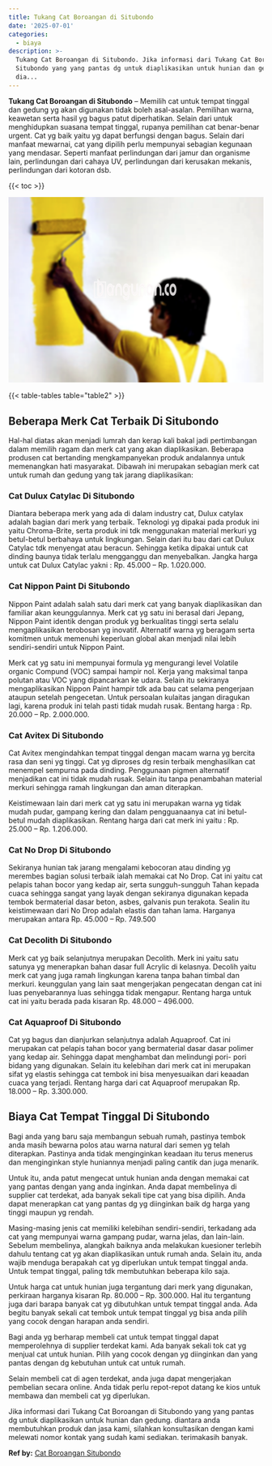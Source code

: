 ```yaml
---
title: Tukang Cat Boroangan di Situbondo
date: '2025-07-01'
categories:
  - biaya
description: >-
  Tukang Cat Boroangan di Situbondo. Jika informasi dari Tukang Cat Boroangan di
  Situbondo yang yang pantas dg untuk diaplikasikan untuk hunian dan gedung.
  dia...
---
```


**Tukang Cat Boroangan di Situbondo** – Memilih cat untuk tempat tinggal dan gedung yg akan digunakan tidak boleh asal-asalan. Pemilihan warna, keawetan serta hasil yg bagus patut diperhatikan. Selain dari untuk menghidupkan suasana tempat tinggal, rupanya pemilihan cat benar-benar urgent. Cat yg baik yaitu yg dapat berfungsi dengan bagus. Selain dari manfaat mewarnai, cat yang dipilih perlu mempunyai sebagian kegunaan yang mendasar. Seperti manfaat perlindungan dari jamur dan organisme lain, perlindungan dari cahaya UV, perlindungan dari kerusakan mekanis, perlindungan dari kotoran dsb.

{{< toc >}}

![Tukang Cat Boroangan di Situbondo](/images/jasa-cat-murah20.png)

{{< table-tables table="table2" >}}

## Beberapa Merk Cat Terbaik Di Situbondo

Hal-hal diatas akan menjadi lumrah dan kerap kali bakal jadi pertimbangan dalam memilih ragam dan merk cat yang akan diaplikasikan. Beberapa produsen cat bertanding mengkampanyekan produk andalannya untuk memenangkan hati masyarakat. Dibawah ini merupakan sebagian merk cat untuk rumah dan gedung yang tak jarang diaplikasikan:

### Cat Dulux Catylac Di Situbondo

Diantara beberapa merk yang ada di dalam industry cat, Dulux catylax adalah bagian dari merk yang terbaik. Teknologi yg dipakai pada produk ini yaitu Chroma-Brite, serta produk ini tdk menggunakan material merkuri yg betul-betul berbahaya untuk lingkungan. Selain dari itu bau dari cat Dulux Catylac tdk menyengat atau beracun. Sehingga ketika dipakai untuk cat dinding baunya tidak terlalu mengganggu dan menyebalkan. Jangka harga untuk cat Dulux Catylac yakni : Rp. 45.000 – Rp. 1.020.000.

### Cat Nippon Paint Di Situbondo

Nippon Paint adalah salah satu dari merk cat yang banyak diaplikasikan dan familiar akan keunggulannya. Merk cat yg satu ini berasal dari Jepang, Nippon Paint identik dengan produk yg berkualitas tinggi serta selalu mengaplikasikan terobosan yg inovatif. Alternatif warna yg beragam serta komitmen untuk memenuhi keperluan global akan menjadi nilai lebih sendiri-sendiri untuk Nippon Paint.

Merk cat yg satu ini mempunyai formula yg mengurangi level Volatile organic Compund (VOC) sampai hampir nol. Kerja yang maksimal tanpa polutan atau VOC yang dipancarkan ke udara. Selain itu sekiranya mengaplikasikan Nippon Paint hampir tdk ada bau cat selama pengerjaan ataupun setelah pengecetan. Untuk persoalan kulaitas jangan diragukan lagi, karena produk ini telah pasti tidak mudah rusak. Bentang harga : Rp. 20.000 – Rp. 2.000.000.

### Cat Avitex Di Situbondo

Cat Avitex mengindahkan tempat tinggal dengan macam warna yg bercita rasa dan seni yg tinggi. Cat yg diproses dg resin terbaik menghasilkan cat menempel sempurna pada dinding. Penggunaan pigmen alternatif menjadikan cat ini tidak mudah rusak. Selain itu tanpa penambahan material merkuri sehingga ramah lingkungan dan aman diterapkan.

Keistimewaan lain dari merk cat yg satu ini merupakan warna yg tidak mudah pudar, gampang kering dan dalam pengguanaanya cat ini betul-betul mudah diaplikasikan. Rentang harga dari cat merk ini yaitu : Rp. 25.000 – Rp. 1.206.000.

### Cat No Drop Di Situbondo

Sekiranya hunian tak jarang mengalami kebocoran atau dinding yg merembes bagian solusi terbaik ialah memakai cat No Drop. Cat ini yaitu cat pelapis tahan bocor yang kedap air, serta sungguh-sungguh Tahan kepada cuaca sehingga sangat yang layak dengan sekiranya digunakan kepada tembok bermaterial dasar beton, asbes, galvanis pun terakota. Sealin itu keistimewaan dari No Drop adalah elastis dan tahan lama. Harganya merupakan antara Rp. 45.000 – Rp. 749.500

### Cat Decolith Di Situbondo

Merk cat yg baik selanjutnya merupakan Decolith. Merk ini yaitu satu satunya yg menerapkan bahan dasar full Acrylic di kelasnya. Decolih yaitu merk cat yang juga ramah lingkungan karena tanpa bahan timbal dan merkuri. keunggulan yang lain saat mengerjakan pengecatan dengan cat ini luas penyebarannya luas sehingga tidak mengapur. Rentang harga untuk cat ini yaitu berada pada kisaran Rp. 48.000 – 496.000.

### Cat Aquaproof Di Situbondo

Cat yg bagus dan dianjurkan selanjutnya adalah Aquaproof. Cat ini merupakan cat pelapis tahan bocor yang bermaterial dasar dasar polimer yang kedap air. Sehingga dapat menghambat dan melindungi pori- pori bidang yang digunakan. Selain itu kelebihan dari merk cat ini merupakan sifat yg elastis sehingga cat tembok ini bisa menyesuaikan dari keaadan cuaca yang terjadi. Rentang harga dari cat Aquaproof merupakan Rp. 18.000 – Rp. 3.300.000.

## Biaya Cat Tempat Tinggal Di Situbondo

Bagi anda yang baru saja membangun sebuah rumah, pastinya tembok anda masih bewarna polos atau warna natural dari semen yg telah diterapkan. Pastinya anda tidak menginginkan keadaan itu terus menerus dan menginginkan style huniannya menjadi paling cantik dan juga menarik.

Untuk itu, anda patut mengecat untuk hunian anda dengan memakai cat yang pantas dengan yang anda inginkan. Anda dapat membelinya di supplier cat terdekat, ada banyak sekali tipe cat yang bisa dipilih. Anda dapat menerapkan cat yang pantas dg yg diinginkan baik dg harga yang tinggi maupun yg rendah.

Masing-masing jenis cat memiliki kelebihan sendiri-sendiri, terkadang ada cat yang mempunyai warna gampang pudar, warna jelas, dan lain-lain. Sebelum membelinya, alangkah baiknya anda melakukan kuesioner terlebih dahulu tentang cat yg akan diaplikasikan untuk rumah anda. Selain itu, anda wajib menduga berapakah cat yg diperlukan untuk tempat tinggal anda. Untuk tempat tinggal, paling tdk membutuhkan beberapa kilo saja.

Untuk harga cat untuk hunian juga tergantung dari merk yang digunakan, perkiraan harganya kisaran Rp. 80.000 – Rp. 300.000. Hal itu tergantung juga dari barapa banyak cat yg dibutuhkan untuk tempat tinggal anda. Ada begitu banyak sekali cat tembok untuk tempat tinggal yg bisa anda pilih yang cocok dengan harapan anda sendiri.

Bagi anda yg berharap membeli cat untuk tempat tinggal dapat memperolehnya di supplier terdekat kami. Ada banyak sekali tok cat yg menjual cat untuk hunian. Pilih yang cocok dengan yg diinginkan dan yang pantas dengan dg kebutuhan untuk cat untuk rumah.

Selain membeli cat di agen terdekat, anda juga dapat mengerjakan pembelian secara online. Anda tidak perlu repot-repot datang ke kios untuk membawa dan membeli cat yg diperlukan.

Jika informasi dari Tukang Cat Boroangan di Situbondo yang yang pantas dg untuk diaplikasikan untuk hunian dan gedung. diantara anda membutuhkan produk dan jasa kami, silahkan konsultasikan dengan kami melewati nomor kontak yang sudah kami sediakan. terimakasih banyak.

**Ref by:** [Cat Boroangan Situbondo](https://id.wikipedia.org/wiki/Cat)
